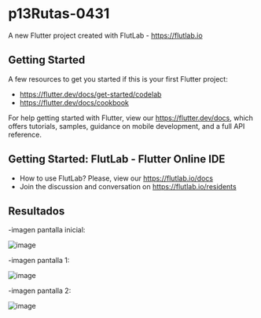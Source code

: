 # p13Rutas-0431

A new Flutter project created with FlutLab - https://flutlab.io

## Getting Started

A few resources to get you started if this is your first Flutter project:

- https://flutter.dev/docs/get-started/codelab
- https://flutter.dev/docs/cookbook

For help getting started with Flutter, view our
https://flutter.dev/docs, which offers tutorials,
samples, guidance on mobile development, and a full API reference.

## Getting Started: FlutLab - Flutter Online IDE

- How to use FlutLab? Please, view our https://flutlab.io/docs
- Join the discussion and conversation on https://flutlab.io/residents

## Resultados

-imagen pantalla inicial:

![image](https://github.com/pvacarrasco/Rutas-6J-0431/assets/143549258/063987c8-488c-4583-8f2e-9565f4268d5d)

-imagen pantalla 1:

![image](https://github.com/pvacarrasco/Rutas-6J-0431/assets/143549258/0be95105-fefe-4b65-a7a7-c76503a99ae7)

-imagen pantalla 2:

![image](https://github.com/pvacarrasco/Rutas-6J-0431/assets/143549258/87195659-0a85-4b71-96aa-eb4168c3b561)



